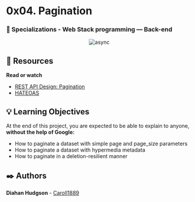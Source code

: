# 0x04. Pagination
### :open_file_folder: Specializations - Web Stack programming ― Back-end

<p align="center">
    <img src="https://blog.moesif.com/images/posts/technical/api-design/Filtering-Sorting-and-Pagination-OG.png" alt="async">
</p>

## :closed_book: Resources

**Read or watch**
* [REST API Design: Pagination](https://www.moesif.com/blog/technical/api-design/REST-API-Design-Filtering-Sorting-and-Pagination/#pagination)
* [HATEOAS](https://en.wikipedia.org/wiki/HATEOAS)

## :bulb: Learning Objectives
At the end of this project, you are expected to be able to explain to anyone, **without the help of Google:**

* How to paginate a dataset with simple page and page_size parameters
* How to paginate a dataset with hypermedia metadata
* How to paginate in a deletion-resilient manner

## :black_nib: Authors 
**Diahan Hudgson**  -  [Caroll1889](https://github.com/Caroll1889)